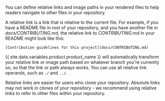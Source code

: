 You can define relative links and image paths in your rendered files to help readers navigate to other files in your repository.

A relative link is a link that is relative to the current file. For example, if you have a  README file in root of your repository, and you have another file in _docs/CONTRIBUTING.md_, the relative link to _CONTRIBUTING.md_ in your README might look like this:

```
[Contribution guidelines for this project](docs/CONTRIBUTING.md)
```

{{ site.data.variables.product.product_name }} will automatically transform your relative link or image path based on whatever branch you're currently on, so that the link or path always works. You can use all relative link operands, such as `./` and `../`.

Relative links are easier for users who clone your repository. Absolute links may not work in clones of your repository - we recommend using relative links to refer to other files within your repository.
